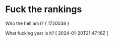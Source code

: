 # Fuck the rankings

Who the hell am I?
{ 1720038 }

What fucking year is it?
[ 2024-01-20T21:47:16Z ]
